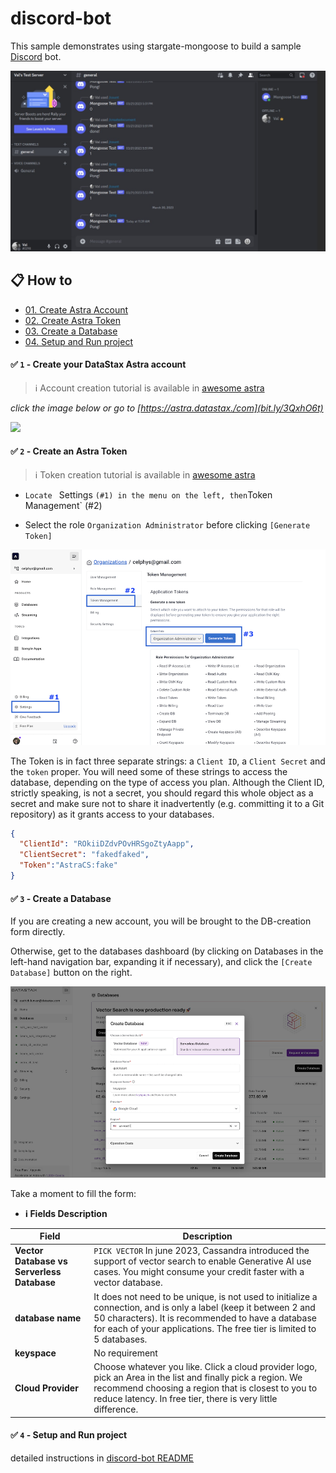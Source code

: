 # discord-bot

This sample demonstrates using stargate-mongoose to build a sample
[Discord](https://discord.com) bot.

![](./img/splash.png)

## 📋 How to

- [01. Create Astra Account](#-1---create-your-datastax-astra-account)
- [02. Create Astra Token](#-2---create-an-astra-token)
- [03. Create a Database](#-3---create-a-database)
- [04. Setup and Run project](#-4---setup-and-run-project)



#### ✅ `1` - Create your DataStax Astra account

> ℹ️ Account creation tutorial is available in [awesome astra](https://awesome-astra.github.io/docs/pages/astra/create-account/)

_click the image below or go to [https://astra.datastax./com](bit.ly/3QxhO6t)_

<a href="bit.ly/3QxhO6t">
<img src="https://awesome-astra.github.io/docs/img/astra/astra-signin-github-0.png" />
</a>


#### ✅ `2` - Create an Astra Token

> ℹ️ Token creation tutorial is available in [awesome astra](https://awesome-astra.github.io/docs/pages/astra/create-token/#c-procedure)

- `Locate ` Settings ` (#1) in the menu on the left, then `Token Management` (#2)

- Select the role `Organization Administrator` before clicking `[Generate Token]`

![](https://github.com/DataStax-Academy/cassandra-for-data-engineers/blob/main/images/setup-astra-2.png?raw=true)

The Token is in fact three separate strings: a `Client ID`, a `Client Secret` and the `token` proper. You will need some of these strings to access the database, depending on the type of access you plan. Although the Client ID, strictly speaking, is not a secret, you should regard this whole object as a secret and make sure not to share it inadvertently (e.g. committing it to a Git repository) as it grants access to your databases.

```json
{
  "ClientId": "ROkiiDZdvPOvHRSgoZtyAapp",
  "ClientSecret": "fakedfaked",
  "Token":"AstraCS:fake"
}
```

#### ✅ `3` - Create a Database

If you are creating a new account, you will be brought to the DB-creation form directly.

Otherwise, get to the databases dashboard (by clicking on Databases in the left-hand navigation bar, expanding it if necessary), and click the `[Create Database]` button on the right.

![](./img/astra-create-db-1.png)


Take a moment to fill the form:

- **ℹ️ Fields Description**

| Field                                      | Description                                                                                                                                                                                                                                    |
|--------------------------------------------|------------------------------------------------------------------------------------------------------------------------------------------------------------------------------------------------------------------------------------------------|
| **Vector Database vs Serverless Database** | `PICK VECTOR` In june 2023, Cassandra introduced the support of vector search to enable Generative AI use cases. You might consume your credit faster with a vector database.                                                                  |
| **database name**                          | It does not need to be unique, is not used to initialize a connection, and is only a label (keep it between 2 and 50 characters). It is recommended to have a database for each of your applications. The free tier is limited to 5 databases. |
| **keyspace**                               | No requirement                                                                                                                                                                                                                                 |
| **Cloud Provider**                         | Choose whatever you like. Click a cloud provider logo, pick an Area in the list and finally pick a region. We recommend choosing a region that is closest to you to reduce latency. In free tier, there is very little difference.             |


#### ✅ `4` - Setup and Run project

detailed instructions in [discord-bot README](discord-bot/README.md)
